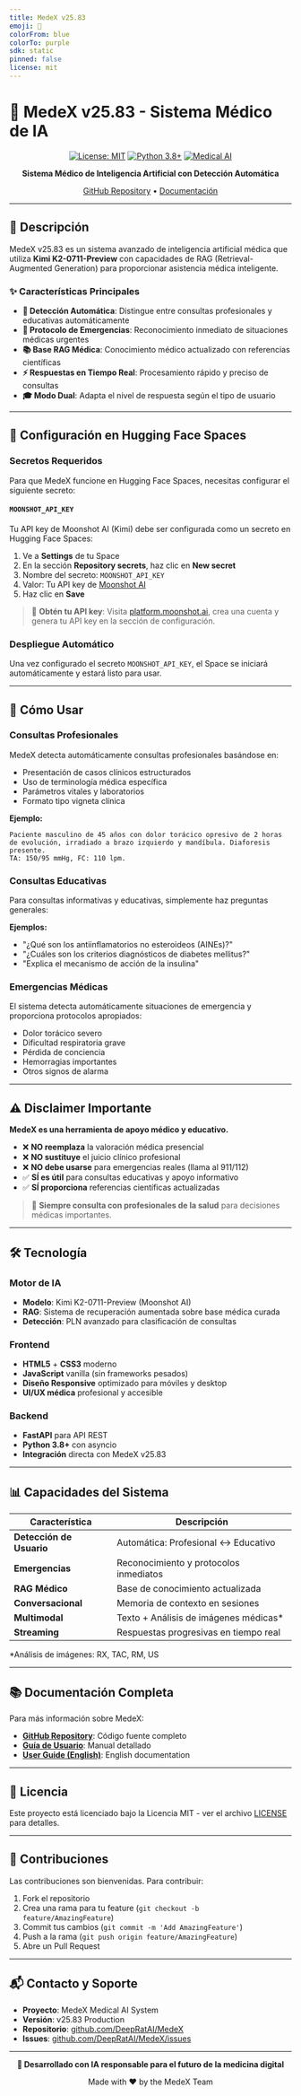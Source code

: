 ```yaml
---
title: MedeX v25.83
emoji: 🏥
colorFrom: blue
colorTo: purple
sdk: static
pinned: false
license: mit
---
```


# 🏥 MedeX v25.83 - Sistema Médico de IA

<div align="center">

[![License: MIT](https://img.shields.io/badge/License-MIT-green.svg)](https://opensource.org/licenses/MIT)
[![Python 3.8+](https://img.shields.io/badge/python-3.8+-blue.svg)](https://www.python.org/downloads/)
[![Medical AI](https://img.shields.io/badge/Medical-AI-red.svg)](https://github.com/DeepRatAI/MedeX)

**Sistema Médico de Inteligencia Artificial con Detección Automática**

[GitHub Repository](https://github.com/DeepRatAI/MedeX) • [Documentación](https://github.com/DeepRatAI/MedeX/tree/main/docs)

</div>

---

## 🎯 Descripción

MedeX v25.83 es un sistema avanzado de inteligencia artificial médica que utiliza **Kimi K2-0711-Preview** con capacidades de RAG (Retrieval-Augmented Generation) para proporcionar asistencia médica inteligente.

### ✨ Características Principales

- **🧠 Detección Automática**: Distingue entre consultas profesionales y educativas automáticamente
- **🚨 Protocolo de Emergencias**: Reconocimiento inmediato de situaciones médicas urgentes
- **📚 Base RAG Médica**: Conocimiento médico actualizado con referencias científicas
- **⚡ Respuestas en Tiempo Real**: Procesamiento rápido y preciso de consultas
- **🎓 Modo Dual**: Adapta el nivel de respuesta según el tipo de usuario

---

## 🚀 Configuración en Hugging Face Spaces

### Secretos Requeridos

Para que MedeX funcione en Hugging Face Spaces, necesitas configurar el siguiente secreto:

#### `MOONSHOT_API_KEY`

Tu API key de Moonshot AI (Kimi) debe ser configurada como un secreto en Hugging Face Spaces:

1. Ve a **Settings** de tu Space
2. En la sección **Repository secrets**, haz clic en **New secret**
3. Nombre del secreto: `MOONSHOT_API_KEY`
4. Valor: Tu API key de [Moonshot AI](https://platform.moonshot.ai/)
5. Haz clic en **Save**

> 🔑 **Obtén tu API key**: Visita [platform.moonshot.ai](https://platform.moonshot.ai/), crea una cuenta y genera tu API key en la sección de configuración.

### Despliegue Automático

Una vez configurado el secreto `MOONSHOT_API_KEY`, el Space se iniciará automáticamente y estará listo para usar.

---

## 📖 Cómo Usar

### Consultas Profesionales

MedeX detecta automáticamente consultas profesionales basándose en:

- Presentación de casos clínicos estructurados
- Uso de terminología médica específica
- Parámetros vitales y laboratorios
- Formato tipo vigneta clínica

**Ejemplo:**
```
Paciente masculino de 45 años con dolor torácico opresivo de 2 horas 
de evolución, irradiado a brazo izquierdo y mandíbula. Diaforesis presente. 
TA: 150/95 mmHg, FC: 110 lpm.
```

### Consultas Educativas

Para consultas informativas y educativas, simplemente haz preguntas generales:

**Ejemplos:**
- "¿Qué son los antiinflamatorios no esteroideos (AINEs)?"
- "¿Cuáles son los criterios diagnósticos de diabetes mellitus?"
- "Explica el mecanismo de acción de la insulina"

### Emergencias Médicas

El sistema detecta automáticamente situaciones de emergencia y proporciona protocolos apropiados:

- Dolor torácico severo
- Dificultad respiratoria grave
- Pérdida de conciencia
- Hemorragias importantes
- Otros signos de alarma

---

## ⚠️ Disclaimer Importante

**MedeX es una herramienta de apoyo médico y educativo.**

- ❌ **NO reemplaza** la valoración médica presencial
- ❌ **NO sustituye** el juicio clínico profesional
- ❌ **NO debe usarse** para emergencias reales (llama al 911/112)
- ✅ **SÍ es útil** para consultas educativas y apoyo informativo
- ✅ **SÍ proporciona** referencias científicas actualizadas

> 🏥 **Siempre consulta con profesionales de la salud** para decisiones médicas importantes.

---

## 🛠️ Tecnología

### Motor de IA
- **Modelo**: Kimi K2-0711-Preview (Moonshot AI)
- **RAG**: Sistema de recuperación aumentada sobre base médica curada
- **Detección**: PLN avanzado para clasificación de consultas

### Frontend
- **HTML5** + **CSS3** moderno
- **JavaScript** vanilla (sin frameworks pesados)
- **Diseño Responsive** optimizado para móviles y desktop
- **UI/UX médica** profesional y accesible

### Backend
- **FastAPI** para API REST
- **Python 3.8+** con asyncio
- **Integración** directa con MedeX v25.83

---

## 📊 Capacidades del Sistema

| Característica | Descripción |
|----------------|-------------|
| **Detección de Usuario** | Automática: Profesional ↔ Educativo |
| **Emergencias** | Reconocimiento y protocolos inmediatos |
| **RAG Médico** | Base de conocimiento actualizada |
| **Conversacional** | Memoria de contexto en sesiones |
| **Multimodal** | Texto + Análisis de imágenes médicas* |
| **Streaming** | Respuestas progresivas en tiempo real |

*Análisis de imágenes: RX, TAC, RM, US

---

## 📚 Documentación Completa

Para más información sobre MedeX:

- **[GitHub Repository](https://github.com/DeepRatAI/MedeX)**: Código fuente completo
- **[Guía de Usuario](https://github.com/DeepRatAI/MedeX/blob/main/docs/guia_de_usuario.md)**: Manual detallado
- **[User Guide (English)](https://github.com/DeepRatAI/MedeX/blob/main/docs/user_guide.md)**: English documentation

---

## 📄 Licencia

Este proyecto está licenciado bajo la Licencia MIT - ver el archivo [LICENSE](https://github.com/DeepRatAI/MedeX/blob/main/LICENSE) para detalles.

---

## 🤝 Contribuciones

Las contribuciones son bienvenidas. Para contribuir:

1. Fork el repositorio
2. Crea una rama para tu feature (`git checkout -b feature/AmazingFeature`)
3. Commit tus cambios (`git commit -m 'Add AmazingFeature'`)
4. Push a la rama (`git push origin feature/AmazingFeature`)
5. Abre un Pull Request

---

## 📬 Contacto y Soporte

- **Proyecto**: MedeX Medical AI System
- **Versión**: v25.83 Production
- **Repositorio**: [github.com/DeepRatAI/MedeX](https://github.com/DeepRatAI/MedeX)
- **Issues**: [github.com/DeepRatAI/MedeX/issues](https://github.com/DeepRatAI/MedeX/issues)

---

<div align="center">

**🤖 Desarrollado con IA responsable para el futuro de la medicina digital**

Made with ❤️ by the MedeX Team

</div>
